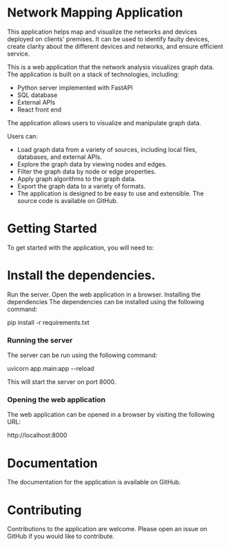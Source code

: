 # Network Mapping Application
This application helps map and visualize the networks and devices deployed on clients' premises. It can be used to identify faulty devices, create clarity about the different devices and networks, and ensure efficient service.

This is a web application that the network analysis visualizes graph data. The application is built on a stack of technologies, including:

 - Python server implemented with FastAPI
 - SQL database
 - External APIs
 - React front end

The application allows users to visualize and manipulate graph data. 

Users can:
 - Load graph data from a variety of sources, including local files, databases, and external APIs.
 - Explore the graph data by viewing nodes and edges.
 - Filter the graph data by node or edge properties.
 - Apply graph algorithms to the graph data.
 - Export the graph data to a variety of formats.
 - The application is designed to be easy to use and extensible. The source code is available on GitHub.

# Getting Started
To get started with the application, you will need to:

# Install the dependencies.
Run the server.
Open the web application in a browser.
Installing the dependencies
The dependencies can be installed using the following command:

pip install -r requirements.txt


### Running the server

The server can be run using the following command:

uvicorn app.main:app --reload


This will start the server on port 8000.

### Opening the web application

The web application can be opened in a browser by visiting the following URL:

http://localhost:8000

# Documentation
The documentation for the application is available on GitHub.

# Contributing
Contributions to the application are welcome. Please open an issue on GitHub if you would like to contribute.
